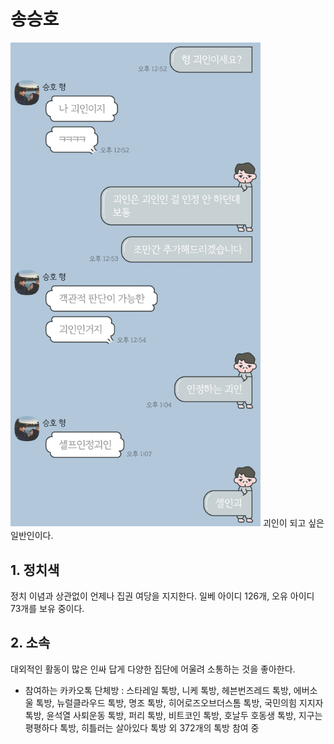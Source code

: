 # 송승호
<img src="./image/송승호-자타공인괴인.jpg" width="400">
괴인이 되고 싶은 일반인이다.

## 1. 정치색
정치 이념과 상관없이 언제나 집권 여당을 지지한다. 일베 아이디 126개, 오유 아이디 73개를 보유 중이다. 

## 2. 소속
대외적인 활동이 많은 인싸 답게 다양한 집단에 어울려 소통하는 것을 좋아한다.
- 참여하는 카카오톡 단체방 : 스타레일 톡방, 니케 톡방, 헤븐번즈레드 톡방, 에버소울 톡방, 뉴럴클라우드 톡방, 명조 톡방, 히어로즈오브더스톰 톡방, 국민의힘 지지자 톡방, 윤석열 사퇴운동 톡방, 퍼리 톡방, 비트코인 톡방, 호날두 호동생 톡방, 지구는 평평하다 톡방, 히틀러는 살아있다 톡방 외 372개의 톡방 참여 중
